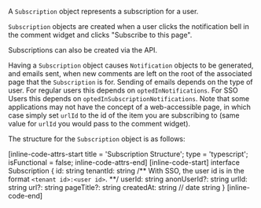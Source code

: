 A `Subscription` object represents a subscription for a user.

`Subscription` objects are created when a user clicks the notification bell in the comment widget and clicks "Subscribe to this page".

Subscriptions can also be created via the API.

Having a `Subscription` object causes `Notification` objects to be generated, and emails sent, when new comments are left on the root of the associated page
that the `Subscription` is for. Sending of emails depends on the type of user. For regular users this depends on `optedInNotifications`. For SSO Users this depends on `optedInSubscriptionNotifications`. Note that some applications may not have the concept of a web-accessible page, in which case simply set `urlId` to
the id of the item you are subscribing to (same value for `urlId` you would pass to the comment widget).

The structure for the `Subscription` object is as follows:

[inline-code-attrs-start title = 'Subscription Structure'; type = 'typescript'; isFunctional = false; inline-code-attrs-end]
[inline-code-start]
interface Subscription {
    id: string
    tenantId: string
    /** With SSO, the user id is in the format `<tenant id>:<user id>`. **/
    userId: string
    anonUserId?: string
    urlId: string
    url?: string
    pageTitle?: string
    createdAt: string // date string
}
[inline-code-end]
